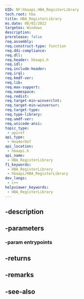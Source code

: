 ```yaml
---
UID: NF:hbaapi.HBA_RegisterLibrary
tech.root: hba
title: HBA_RegisterLibrary
ms.date: 08/02/2022
targetos: Windows
description: 
prerelease: false
req.assembly: 
req.construct-type: function
req.ddi-compliance: 
req.dll: 
req.header: hbaapi.h
req.idl: 
req.include-header: 
req.irql: 
req.kmdf-ver: 
req.lib: 
req.max-support: 
req.namespace: 
req.redist: 
req.target-min-winverclnt: 
req.target-min-winversvr: 
req.target-type: 
req.type-library: 
req.umdf-ver: 
req.unicode-ansi: 
topic_type:
 - apiref
api_type:
 - HeaderDef
api_location:
 - hbaapi.h
api_name:
 - HBA_RegisterLibrary
f1_keywords:
 - HBA_RegisterLibrary
 - hbaapi/HBA_RegisterLibrary
dev_langs:
 - c++
helpviewer_keywords:
 - HBA_RegisterLibrary
---
```


## -description

## -parameters

### -param entrypoints

## -returns

## -remarks

## -see-also

